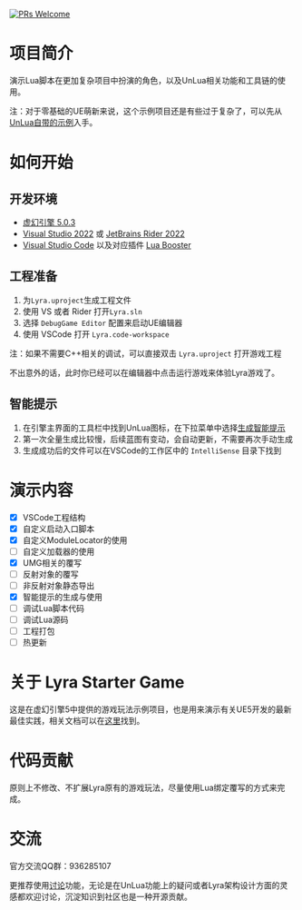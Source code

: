 [![PRs Welcome](https://img.shields.io/badge/PRs-welcome-brightgreen.svg)](https://github.com/xuyanghuang-tencent/LyraWithUnLua)

# 项目简介

演示Lua脚本在更加复杂项目中扮演的角色，以及UnLua相关功能和工具链的使用。

注：对于零基础的UE萌新来说，这个示例项目还是有些过于复杂了，可以先从[UnLua自带的示例](https://github.com/Tencent/UnLua#%E5%BC%80%E5%A7%8Bunlua%E4%B9%8B%E6%97%85)入手。

# 如何开始

## 开发环境
- [虚幻引擎 5.0.3](https://www.unrealengine.com/zh-CN/download?lang=zh-CN)
- [Visual Studio 2022](https://visualstudio.microsoft.com/zh-hans/vs/) 或 [JetBrains Rider 2022](https://www.jetbrains.com/rider/download/#section=windows)
- [Visual Studio Code](https://code.visualstudio.com/) 以及对应插件 [Lua Booster](https://marketplace.visualstudio.com/items?itemName=operali.lua-booster)

## 工程准备
1. 为`Lyra.uproject`生成工程文件
2. 使用 VS 或者 Rider 打开`Lyra.sln`
3. 选择 `DebugGame Editor` 配置来启动UE编辑器
4. 使用 VSCode 打开 `Lyra.code-workspace`

注：如果不需要C++相关的调试，可以直接双击 `Lyra.uproject` 打开游戏工程

不出意外的话，此时你已经可以在编辑器中点击运行游戏来体验Lyra游戏了。

## 智能提示
1. 在引擎主界面的工具栏中找到UnLua图标，在下拉菜单中选择[生成智能提示](https://github.com/Tencent/UnLua/blob/master/Docs/CN/IntelliSense.md)
2. 第一次全量生成比较慢，后续蓝图有变动，会自动更新，不需要再次手动生成
3. 生成成功后的文件可以在VSCode的工作区中的 `IntelliSense` 目录下找到

# 演示内容
- [x] VSCode工程结构
- [x] 自定义启动入口脚本
- [x] 自定义ModuleLocator的使用
- [ ] 自定义加载器的使用
- [x] UMG相关的覆写
- [ ] 反射对象的覆写
- [ ] 非反射对象静态导出
- [x] 智能提示的生成与使用
- [ ] 调试Lua脚本代码
- [ ] 调试Lua源码
- [ ] 工程打包
- [ ] 热更新

# 关于 Lyra Starter Game
这是在虚幻引擎5中提供的游戏玩法示例项目，也是用来演示有关UE5开发的最新最佳实践，相关文档可以在[这里](https://docs.unrealengine.com/5.0/zh-CN/lyra-sample-game-in-unreal-engine/)找到。

# 代码贡献
原则上不修改、不扩展Lyra原有的游戏玩法，尽量使用Lua绑定覆写的方式来完成。

# 交流
官方交流QQ群：936285107

更推荐使用[讨论](https://github.com/xuyanghuang-tencent/LyraWithUnLua/discussions)功能，无论是在UnLua功能上的疑问或者Lyra架构设计方面的灵感都欢迎讨论，沉淀知识到社区也是一种开源贡献。
